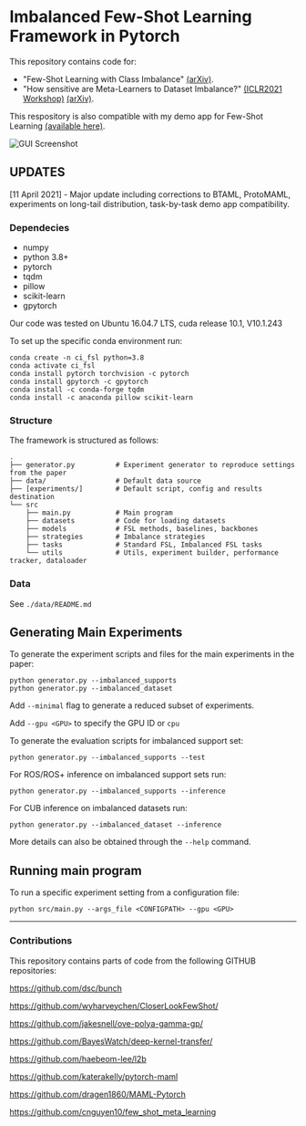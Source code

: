 # Imbalanced Few-Shot Learning Framework in Pytorch
This repository contains code for:
 * "Few-Shot Learning with Class Imbalance" [(arXiv)](http://arxiv.org/abs/2101.02523).
 * "How sensitive are Meta-Learners to Dataset Imbalance?" [(ICLR2021 Workshop)](https://openreview.net/forum?id=-vafHc91wO8&referrer=%5BAuthor%20Console%5D(%2Fgroup%3Fid%3DICLR.cc%2F2021%2FWorkshop%2FLearning_to_Learn%2FAuthors%23your-submissions)) [(arXiv)](http://arxiv.org/abs/2104.05344).


This respository is also compatible with my demo app for Few-Shot Learning [(available here)](http://github.com/mattochal/demo_fsl_public).

![GUI Screenshot](https://github.com/mattochal/demo_fsl_dev/blob/master/demo.gif?raw=true)


## UPDATES
\[11 April 2021\] - Major update including corrections to BTAML, ProtoMAML, experiments on long-tail distribution, task-by-task demo app compatibility. 


### Dependecies

* numpy
* python 3.8+
* pytorch
* tqdm
* pillow
* scikit-learn
* gpytorch


Our code was tested on Ubuntu 16.04.7 LTS, cuda release 10.1, V10.1.243


To set up the specific conda environment run:
```
conda create -n ci_fsl python=3.8
conda activate ci_fsl
conda install pytorch torchvision -c pytorch
conda install gpytorch -c gpytorch
conda install -c conda-forge tqdm
conda install -c anaconda pillow scikit-learn
```

### Structure

The framework is structured as follows:

```
.
├── generator.py          # Experiment generator to reproduce settings from the paper
├── data/                 # Default data source
├── [experiments/]        # Default script, config and results destination
└── src
    ├── main.py           # Main program
    ├── datasets          # Code for loading datasets
    ├── models            # FSL methods, baselines, backbones
    ├── strategies        # Imbalance strategies
    ├── tasks             # Standard FSL, Imbalanced FSL tasks
    └── utils             # Utils, experiment builder, performance tracker, dataloader
```

### Data

See ```./data/README.md```



## Generating Main Experiments

To generate the experiment scripts and files for the main experiments in the paper:
```
python generator.py --imbalanced_supports
python generator.py --imbalanced_dataset
```
Add ```--minimal``` flag to generate a reduced subset of experiments.

Add ```--gpu <GPU>``` to specify the GPU ID or ```cpu```

To generate the evaluation scripts for imbalanced support set:
```
python generator.py --imbalanced_supports --test
```

For ROS/ROS+ inference on imbalanced support sets run:
```
python generator.py --imbalanced_supports --inference
```

For CUB inference on imbalanced datasets run:
```
python generator.py --imbalanced_dataset --inference
```

More details can also be obtained through the ```--help``` command.


## Running main program

To run a specific experiment setting from a configuration file:
```
python src/main.py --args_file <CONFIGPATH> --gpu <GPU>
```
<!--
Arguments from the ```CONFIGPATH``` can be overwriten by arguments passed through the command line.

Run ```python src/main.py --help``` for general help

For sepecific model/task/stategy arguments substitute key words and run any of the following:

```
python src/main.py  --model <MODEL> --help_model
python src/main.py  --task <TASK> --help_task
python src/main.py  --strategy <STRATEGY> --help_stategy
python src/main.py  --model <MODEL>   --task <TASK>  --task <STRATEGY>   --help_all```
```
-->

____

### Contributions
This repository contains parts of code from the following GITHUB repositories:

https://github.com/dsc/bunch

https://github.com/wyharveychen/CloserLookFewShot/

https://github.com/jakesnell/ove-polya-gamma-gp/

https://github.com/BayesWatch/deep-kernel-transfer/

https://github.com/haebeom-lee/l2b 

https://github.com/katerakelly/pytorch-maml 

https://github.com/dragen1860/MAML-Pytorch

https://github.com/cnguyen10/few_shot_meta_learning
